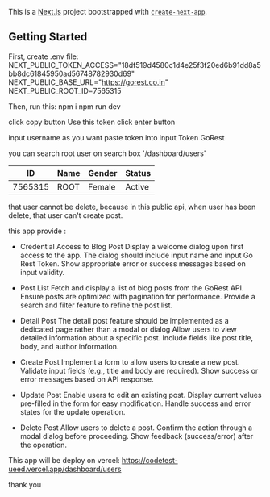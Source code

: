 This is a [Next.js](https://nextjs.org/) project bootstrapped with [`create-next-app`](https://github.com/vercel/next.js/tree/canary/packages/create-next-app).

## Getting Started

First, create .env file:
NEXT_PUBLIC_TOKEN_ACCESS="18df519d4580c1d4e25f3f20ed6b91dd8a5bb8dc61845950ad56748782930d69"
NEXT_PUBLIC_BASE_URL="https://gorest.co.in"
NEXT_PUBLIC_ROOT_ID=7565315

Then, run this:
npm i
npm run dev

click copy button Use this token
click enter button

input username as you want
paste token into input Token GoRest

you can search root user on search box '/dashboard/users'

| ID       | Name | Gender | Status |
|----------|------|--------|--------|
| 7565315  | ROOT | Female | Active |


that user cannot be delete, because in this public api, when user has been delete, that user can't create post.

this app provide :

- Credential Access to Blog Post
Display a welcome dialog upon first access to the app.
The dialog should include input name and input Go Rest Token.
Show appropriate error or success messages based on input validity.

- Post List
Fetch and display a list of blog posts from the GoRest API.
Ensure posts are optimized with pagination for performance.
Provide a search and filter feature to refine the post list.

- Detail Post
The detail post feature should be implemented as a dedicated page rather than a modal or dialog
Allow users to view detailed information about a specific post.
Include fields like post title, body, and author information.

- Create Post
Implement a form to allow users to create a new post.
Validate input fields (e.g., title and body are required).
Show success or error messages based on API response.

- Update Post
Enable users to edit an existing post.
Display current values pre-filled in the form for easy modification.
Handle success and error states for the update operation.


- Delete Post
Allow users to delete a post.
Confirm the action through a modal dialog before proceeding.
Show feedback (success/error) after the operation.

This app will be deploy on vercel:
https://codetest-ueed.vercel.app/dashboard/users

thank you